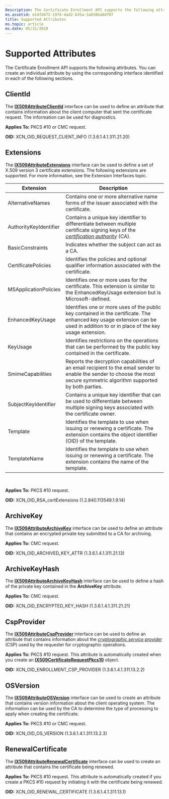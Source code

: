 ```yaml
---
Description: The Certificate Enrollment API supports the following attributes. You can create an individual attribute by using the corresponding interface identified in each of the following sections.
ms.assetid: e14fd472-1974-4ad2-b35a-3ab58ba0d707
title: Supported Attributes
ms.topic: article
ms.date: 05/31/2018
---
```


# Supported Attributes

The Certificate Enrollment API supports the following attributes. You can create an individual attribute by using the corresponding interface identified in each of the following sections.

## ClientId

The [**IX509AttributeClientId**](/windows/desktop/api/CertEnroll/nn-certenroll-ix509attributeclientid) interface can be used to define an attribute that contains information about the client computer that sent the certificate request. The information can be used for diagnostics.

**Applies To:** PKCS \#10 or CMC request.

**OID:** XCN\_OID\_REQUEST\_CLIENT\_INFO (1.3.6.1.4.1.311.21.20)

## Extensions

The [**IX509AttributeExtensions**](/windows/desktop/api/CertEnroll/nn-certenroll-ix509attributeextensions) interface can be used to define a set of X.509 version 3 certificate extensions. The following extensions are supported. For more information, see the Extension Interfaces topic.



| Extension              | Description                                                                                                                                                                                                                      |
|------------------------|----------------------------------------------------------------------------------------------------------------------------------------------------------------------------------------------------------------------------------|
| AlternativeNames       | Contains one or more alternative name forms of the issuer associated with the certificate.                                                                                                                                       |
| AuthorityKeyIdentifier | Contains a unique key identifier to differentiate between multiple certificate signing keys of the [*certification authority*](/windows/desktop/SecGloss/c-gly) (CA). |
| BasicConstraints       | Indicates whether the subject can act as a CA.                                                                                                                                                                                   |
| CertificatePolicies    | Identifies the policies and optional qualifier information associated with the certificate.                                                                                                                                      |
| MSApplicationPolicies  | Identifies one or more uses for the certificate. This extension is similar to the EnhancedKeyUsage extension but is Microsoft-defined.                                                                                           |
| EnhancedKeyUsage       | Identifies one or more uses of the public key contained in the certificate. The enhanced key usage extension can be used in addition to or in place of the key usage extension.                                                  |
| KeyUsage               | Identifies restrictions on the operations that can be performed by the public key contained in the certificate.                                                                                                                  |
| SmimeCapabilities      | Reports the decryption capabilities of an email recipient to the email sender to enable the sender to choose the most secure symmetric algorithm supported by both parties.                                                      |
| SubjectKeyIdentifier   | Contains a unique key identifier that can be used to differentiate between multiple signing keys associated with the certificate owner.                                                                                          |
| Template               | Identifies the template to use when issuing or renewing a certificate. The extension contains the object identifier (OID) of the template.                                                                                       |
| TemplateName           | Identifies the template to use when issuing or renewing a certificate. The extension contains the name of the template.                                                                                                          |



 

**Applies To:** PKCS \#10 request.

**OID:** XCN\_OID\_RSA\_certExtensions (1.2.840.113549.1.9.14)

## ArchiveKey

The [**IX509AttributeArchiveKey**](/windows/desktop/api/CertEnroll/nn-certenroll-ix509attributearchivekey) interface can be used to define an attribute that contains an encrypted private key submitted to a CA for archiving.

**Applies To:** CMC request.

**OID:** XCN\_OID\_ARCHIVED\_KEY\_ATTR (1.3.6.1.4.1.311.21.13)

## ArchiveKeyHash

The [**IX509AttributeArchiveKeyHash**](/windows/desktop/api/CertEnroll/nn-certenroll-ix509attributearchivekeyhash) interface can be used to define a hash of the private key contained in the **ArchiveKey** attribute.

**Applies To:** CMC request.

**OID:** XCN\_OID\_ENCRYPTED\_KEY\_HASH (1.3.6.1.4.1.311.21.21)

## CspProvider

The [**IX509AttributeCspProvider**](/windows/desktop/api/CertEnroll/nn-certenroll-ix509attributecspprovider) interface can be used to define an attribute that contains information about the [*cryptographic service provider*](/windows/desktop/SecGloss/c-gly) (CSP) used by the requester for cryptographic operations.

**Applies To:** PKCS \#10 request. This attribute is automatically created when you create an [**IX509CertificateRequestPkcs10**](/windows/desktop/api/CertEnroll/nn-certenroll-ix509certificaterequestpkcs10) object.

**OID:** XCN\_OID\_ENROLLMENT\_CSP\_PROVIDER (1.3.6.1.4.1.311.13.2.2)

## OSVersion

The [**IX509AttributeOSVersion**](/windows/desktop/api/CertEnroll/nn-certenroll-ix509attributeosversion) interface can be used to create an attribute that contains version information about the client operating system. The information can be used by the CA to determine the type of processing to apply when creating the certificate.

**Applies To:** PKCS \#10 or CMC request.

**OID:** XCN\_OID\_OS\_VERSION (1.3.6.1.4.1.311.13.2.3)

## RenewalCertificate

The [**IX509AttributeRenewalCertificate**](/windows/desktop/api/CertEnroll/nn-certenroll-ix509attributerenewalcertificate) interface can be used to create an attribute that contains the certificate being renewed.

**Applies To:** PKCS \#10 request. This attribute is automatically created if you create a PKCS \#10 request by initiating it with the certificate being renewed.

**OID:** XCN\_OID\_RENEWAL\_CERTIFICATE (1.3.6.1.4.1.311.13.1)

 

 